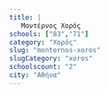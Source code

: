 ```yaml
---
title: |
   Μοντέρνος Χορός
schools: ["83","71"]
category: "Χορός"
slug: "monternos-xoros"
slugCategory: "xoros"
schoolscount: "2"
city: "Αθήνα"
---
```


